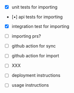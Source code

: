 - [x] unit tests for importing
- [•] api tests for importing
- [x] integration test for importing

- [ ] importing prs?

- [ ] github action for sync
- [ ] github action for import
- [ ] XXX

- [ ] deployment instructions
- [ ] usage instructions

